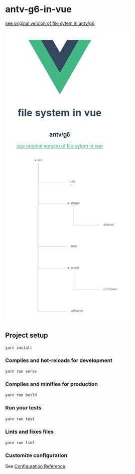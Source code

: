 # antv-g6-in-vue

[see original version of file sytem in antv/g6](https://antv.alipay.com/zh-cn/g6/3.x/demo/tree/tree-indented.html)

![](2019-08-05-11-28-34.png)

## Project setup
```
yarn install
```

### Compiles and hot-reloads for development
```
yarn run serve
```

### Compiles and minifies for production
```
yarn run build
```

### Run your tests
```
yarn run test
```

### Lints and fixes files
```
yarn run lint
```

### Customize configuration
See [Configuration Reference](https://cli.vuejs.org/config/).

